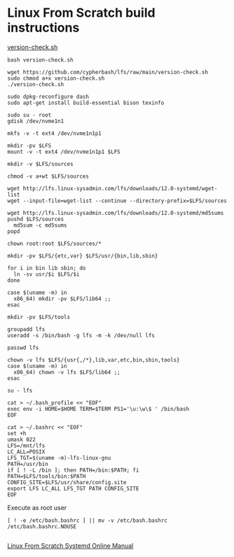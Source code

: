 # Linux From Scratch build instructions

[version-check.sh](./version-check.sh)

```code
bash version-check.sh
```

```code
wget https://github.com/cypherbash/lfs/raw/main/version-check.sh
sudo chmod a+x version-check.sh
./version-check.sh

sudo dpkg-reconfigure dash
sudo apt-get install build-essential bison texinfo
```

```code
sudo su - root
gdisk /dev/nvme1n1
```

```code
mkfs -v -t ext4 /dev/nvme1n1p1
```

```code
mkdir -pv $LFS
mount -v -t ext4 /dev/nvme1n1p1 $LFS
```

```code
mkdir -v $LFS/sources
```

```code
chmod -v a+wt $LFS/sources
```

```code
wget http://lfs.linux-sysadmin.com/lfs/downloads/12.0-systemd/wget-list
wget --input-file=wget-list --continue --directory-prefix=$LFS/sources
```

```code
wget http://lfs.linux-sysadmin.com/lfs/downloads/12.0-systemd/md5sums
pushd $LFS/sources
  md5sum -c md5sums
popd
```

```code
chown root:root $LFS/sources/*
```

```code
mkdir -pv $LFS/{etc,var} $LFS/usr/{bin,lib,sbin}

for i in bin lib sbin; do
  ln -sv usr/$i $LFS/$i
done

case $(uname -m) in
  x86_64) mkdir -pv $LFS/lib64 ;;
esac
```

```code
mkdir -pv $LFS/tools
```

```code
groupadd lfs
useradd -s /bin/bash -g lfs -m -k /dev/null lfs
```

```code
passwd lfs
```

```code
chown -v lfs $LFS/{usr{,/*},lib,var,etc,bin,sbin,tools}
case $(uname -m) in
  x86_64) chown -v lfs $LFS/lib64 ;;
esac
```

```code
su - lfs
```

```code
cat > ~/.bash_profile << "EOF"
exec env -i HOME=$HOME TERM=$TERM PS1='\u:\w\$ ' /bin/bash
EOF
```

```code
cat > ~/.bashrc << "EOF"
set +h
umask 022
LFS=/mnt/lfs
LC_ALL=POSIX
LFS_TGT=$(uname -m)-lfs-linux-gnu
PATH=/usr/bin
if [ ! -L /bin ]; then PATH=/bin:$PATH; fi
PATH=$LFS/tools/bin:$PATH
CONFIG_SITE=$LFS/usr/share/config.site
export LFS LC_ALL LFS_TGT PATH CONFIG_SITE
EOF
```

Execute as root user
```code
[ ! -e /etc/bash.bashrc ] || mv -v /etc/bash.bashrc /etc/bash.bashrc.NOUSE
```

```code

```



[Linux From Scratch Systemd Online Manual](https://www.linuxfromscratch.org/lfs/view/stable-systemd/)

